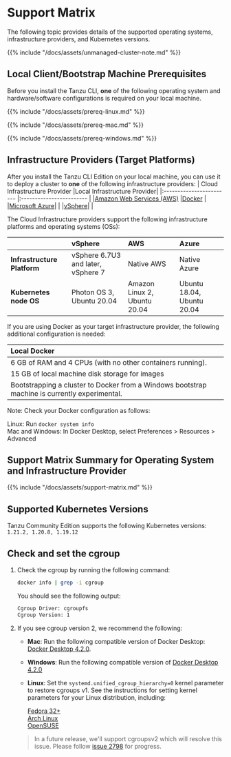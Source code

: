 # Support Matrix

The following topic provides details of the supported operating systems, infrastructure providers, and Kubernetes versions.

{{% include "/docs/assets/unmanaged-cluster-note.md" %}}

## Local Client/Bootstrap Machine Prerequisites

Before you install the Tanzu CLI, **one** of the following operating system and
hardware/software configurations is required on your local machine.

{{% include "/docs/assets/prereq-linux.md" %}}

{{% include "/docs/assets/prereq-mac.md" %}}

{{% include "/docs/assets/prereq-windows.md" %}}

## Infrastructure Providers (Target Platforms)

After you install the Tanzu CLI Edition on your local machine, you can use it to deploy a cluster to **one** of the following infrastructure providers:
| Cloud Infrastructure Provider    |Local Infrastructure Provider|
|:------------------------ |:------------------------ |
|[Amazon Web Services (AWS)](https://github.com/kubernetes-sigs/cluster-api-provider-aws) |[Docker](https://github.com/kubernetes-sigs/cluster-api/tree/main/test/infrastructure/docker) |
|[Microsoft Azure](https://github.com/kubernetes-sigs/cluster-api-provider-azure)| |
|[vSphere](https://github.com/kubernetes-sigs/cluster-api-provider-vsphere/)| |

The Cloud Infrastructure providers support the following infrastructure platforms and operating systems (OSs):

| |**vSphere** | **AWS** | **Azure** |
|:------------------------ |:------------------------ |:------------------------ |:------------------------
|**Infrastructure Platform**|vSphere 6.7U3 and later, vSphere 7| Native AWS |Native Azure  |
|**Kubernetes node OS**|Photon OS 3, Ubuntu 20.04|Amazon Linux 2, Ubuntu 20.04 |Ubuntu 18.04, Ubuntu 20.04 |

If you are using Docker as your target infrastructure provider, the following additional configuration is needed:

|**Local Docker**|
|:------------------------|
|6 GB of RAM and 4 CPUs (with no other containers running).|
|15 GB of local machine disk storage for images |
|Bootstrapping a cluster to Docker from a Windows bootstrap machine is currently experimental.|

Note: Check your Docker configuration as follows:  

Linux: Run `docker system info`  
Mac and Windows: In Docker Desktop, select Preferences > Resources > Advanced

## Support Matrix Summary for Operating System and Infrastructure Provider

{{% include "/docs/assets/support-matrix.md" %}}

## Supported Kubernetes Versions

Tanzu Community Edition supports the following Kubernetes versions: `1.21.2, 1.20.8, 1.19.12`

## Check and set the cgroup

1. Check the cgroup by running the following command:

    ```sh
    docker info | grep -i cgroup
    ```

    You should see the following output:

    ```sh
    Cgroup Driver: cgroupfs
    Cgroup Version: 1
    ```

1. If you see cgroup version 2,  we recommend the following:
   * **Mac**: Run the following compatible version of
   Docker Desktop: [Docker Desktop
   4.2.0](https://docs.docker.com/desktop/mac/release-notes/#docker-desktop-420).
   * **Windows**: Run the following compatible version of [Docker Desktop
   4.2.0](https://docs.docker.com/desktop/windows/release-notes/#docker-desktop-420)
   * **Linux**: Set the `systemd.unified_cgroup_hierarchy=0` kernel parameter to restore cgroups v1. See the instructions for setting kernel parameters for your Linux distribution, including:

        [Fedora 32+](https://fedoramagazine.org/docker-and-fedora-32/)  
        [Arch Linux](https://wiki.archlinux.org/title/Kernel_parameters)  
        [OpenSUSE](https://doc.opensuse.org/documentation/leap/reference/html/book-reference/cha-grub2.html)

    > In a future release, we'll support cgroupsv2 which will resolve this issue.
    > Please follow [issue
    > 2798](https://github.com/vmware-tanzu/community-edition/issues/2798) for
    > progress.
